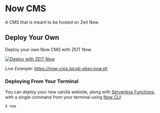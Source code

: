 # Now CMS

A CMS that is meant to be hosted on Zeit Now.

## Deploy Your Own

Deploy your own Now CMS with ZEIT Now.

[![Deploy with ZEIT Now](https://zeit.co/button)](https://zeit.co/new/project?template=https://github.com/jacob-ebey/now-cms/tree/master)

_Live Example: https://now-cms.jacob-ebey.now.sh_

### Deploying From Your Terminal

You can deploy your new vanilla website, along with [Serverless Functions](https://zeit.co/docs/v2/serverless-functions/introduction), with a single command from your terminal using [Now CLI](https://zeit.co/download):

```shell
$ now
```
